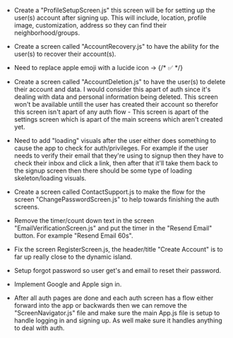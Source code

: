 - Create a "ProfileSetupScreen.js" this screen will be for setting up the user(s) account after signing up. This will include, location, profile image, customization, address so they can find their neighborhood/groups.

- Create a screen called "AccountRecovery.js" to have the ability for the user(s) to recover their account(s).



- Need to replace apple emoji with a lucide icon -> {/* <Text style={styles.successIcon}>✅</Text> */}


- Create a screen called "AccountDeletion.js" to have the user(s) to delete their account and data. I would consider this apart of auth since it's dealing with data and personal information being deleted. This screen won't be available untill the user has created their account so therefor this screen isn't apart of any auth flow - This screen is apart of the settings screen which is apart of the main screens which aren't created yet.

- Need to add "loading" visuals after the user either does something to cause the app to check for auth/privileges. For example if the user needs to verify their email that they're using to signup then they have to check their inbox and click a link, then after that it'll take them back to the signup screen then there should be some type of loading skeleton/loading visuals.

- Create a screen called ContactSupport.js to make the flow for the screen "ChangePasswordScreen.js" to help towards finishing the auth screens.

- Remove the timer/count down text in the screen "EmailVerificationScreen.js" and put the timer in the "Resend Email" button. For example "Resend Email 60s".

- Fix the screen RegisterScreen.js, the header/title "Create Account" is to far up really close to the dynamic island.

- Setup forgot password so user get's and email to reset their password.

- Implement Google and Apple sign in.

- After all auth pages are done and each auth screen has a flow either forward into the app or backwards then we can remove the "ScreenNavigator.js" file and make sure the main App.js file is setup to handle logging in and signing up. As well make sure it handles anything to deal with auth.